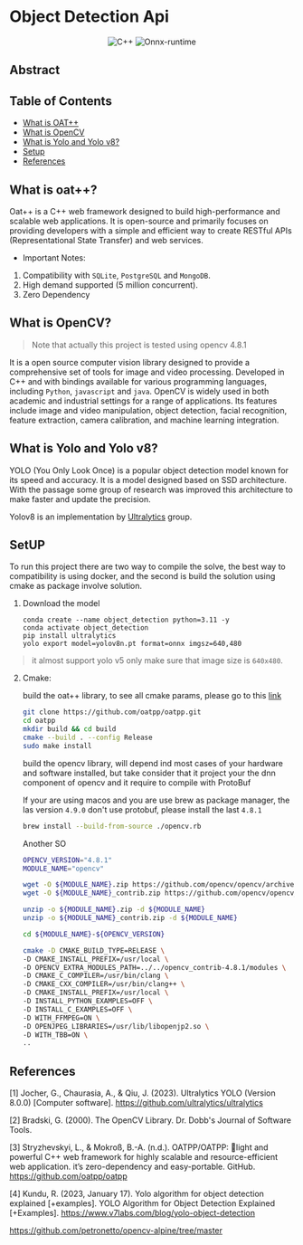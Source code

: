 # **Object Detection Api**

<div align="center" >
    <img alt="C++" src="https://img.shields.io/badge/C++-17-blue.svg?style=flat&logo=c%2B%2B"> <img alt="Onnx-runtime" src="https://img.shields.io/badge/OnnxRuntime-717272.svg?logo=Onnx&logoColor=white">
</div>


## Abstract



## Table of Contents
- [What is OAT++](#what-is-oat)
- [What is OpenCV](#what-is-opencv)
- [What is Yolo and Yolo v8?](#what-is-yolo-and-yolo-v8)
- [Setup](#setup)
- [References](#references)

## What is oat++?

Oat++ is a C++ web framework designed to build high-performance and scalable web applications. It is open-source and primarily focuses on providing developers with a simple and efficient way to create RESTful APIs (Representational State Transfer) and web services.

- Important Notes:
1. Compatibility with `SQLite`, `PostgreSQL` and `MongoDB`.
2. High demand supported (5 million concurrent).
3. Zero Dependency

## What is OpenCV?

> Note that actually this project is tested using opencv 4.8.1 

It is a open source computer vision library designed to provide a comprehensive set of tools for image and video processing. Developed in C++ and with bindings available for various programming languages, including `Python`, `javascript` and `java`. OpenCV is widely used in both academic and industrial settings for a range of applications. Its features include image and video manipulation, object detection, facial recognition, feature extraction, camera calibration, and machine learning integration.

## What is Yolo and Yolo v8?


YOLO (You Only Look Once) is a popular object detection model known for its speed and accuracy. It is a model designed based on SSD architecture. With the passage some group of research was improved this architecture to make faster and update the precision.

Yolov8 is an implementation by [Ultralytics](https://docs.ultralytics.com) group.


## SetUP

To run this project there are two way to compile the solve, the best way to compatibility is using docker, and the second is build the solution using cmake as package involve solution.


1. Download the model 

    ```
    conda create --name object_detection python=3.11 -y
    conda activate object_detection
    pip install ultralytics
    yolo export model=yolov8n.pt format=onnx imgsz=640,480  
    ```
> it almost support yolo v5  only make sure that image size is `640x480`.


2. Cmake:

    build the oat++ library, to see all cmake params, please go to this [link](https://oatpp.io/docs/installation/unix-linux/)
    
    ```bash
    git clone https://github.com/oatpp/oatpp.git
    cd oatpp
    mkdir build && cd build
    cmake --build . --config Release 
    sudo make install
    ```

    build the opencv library, will depend ind most cases of your hardware and software installed, but take consider that it project your the dnn component of opencv and it require to compile with ProtoBuf

    If your are using macos and you are use brew as package manager, the las version `4.9.0` don't use protobuf, please install the last `4.8.1`
    
    ```bash 
    brew install --build-from-source ./opencv.rb    
    ```

    Another SO
    
    ```bash
    OPENCV_VERSION="4.8.1"
    MODULE_NAME="opencv"

    wget -O ${MODULE_NAME}.zip https://github.com/opencv/opencv/archive/${OPENCV_VERSION}.zip && \
    wget -O ${MODULE_NAME}_contrib.zip https://github.com/opencv/opencv_contrib/archive/${OPENCV_VERSION}.zip
    
    unzip -o ${MODULE_NAME}.zip -d ${MODULE_NAME}
    unzip -o ${MODULE_NAME}_contrib.zip -d ${MODULE_NAME}

    cd ${MODULE_NAME}-${OPENCV_VERSION}

    cmake -D CMAKE_BUILD_TYPE=RELEASE \
    -D CMAKE_INSTALL_PREFIX=/usr/local \
    -D OPENCV_EXTRA_MODULES_PATH=../../opencv_contrib-4.8.1/modules \
    -D CMAKE_C_COMPILER=/usr/bin/clang \
    -D CMAKE_CXX_COMPILER=/usr/bin/clang++ \
    -D CMAKE_INSTALL_PREFIX=/usr/local \
    -D INSTALL_PYTHON_EXAMPLES=OFF \
    -D INSTALL_C_EXAMPLES=OFF \
    -D WITH_FFMPEG=ON \
    -D OPENJPEG_LIBRARIES=/usr/lib/libopenjp2.so \
    -D WITH_TBB=ON \
    ..
    ```

    



## References
[1] Jocher, G., Chaurasia, A., & Qiu, J. (2023). Ultralytics YOLO (Version 8.0.0) [Computer software]. https://github.com/ultralytics/ultralytics

[2] Bradski, G. (2000). The OpenCV Library. Dr. Dobb&#x27;s Journal of Software Tools.

[3] Stryzhevskyi, L., & Mokroß, B.-A. (n.d.). OATPP/OATPP: 🌱light and powerful C++ web framework for highly scalable and resource-efficient web application. it’s zero-dependency and easy-portable. GitHub. https://github.com/oatpp/oatpp 

[4] Kundu, R. (2023, January 17). Yolo algorithm for object detection explained [+examples]. YOLO Algorithm for Object Detection Explained [+Examples]. https://www.v7labs.com/blog/yolo-object-detection 


https://github.com/petronetto/opencv-alpine/tree/master